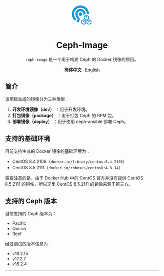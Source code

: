 <div align="center"><a name="readme-top"></a>

<img src="./static/logo.png" width="15%"/>

# Ceph-Image

`ceph-image` 是一个用于构建 Ceph 的 Docker 镜像的项目。

 **简体中文** · [English](./README-en.md)

</div>

## 简介

该项目生成的镜像分为三种类型：

1. **开发环境镜像（dev）** ：用于开发环境。
2. **打包镜像（package）** ：用于打包 Ceph 的 RPM 包。
3. **部署镜像（deploy）** ：用于使用 ceph-ansible 部署 Ceph。

## 支持的基础环境

目前支持生成的 Docker 镜像的基础环境为：

- CentOS 8.4.2106（`docker.io/library/centos:8.4.2105`）
- CentOS 8.5.2111（`docker.io/roboxes/centos8:4.3.14`）

需要注意的是，由于 Docker Hub 中的 CentOS 官方并没有提供 CentOS 8.5.2111 的镜像，所以这里 CentOS 8.5.2111 的镜像来源于第三方。

## 支持的 Ceph 版本

目前支持的 Ceph 版本为：

- Pacific
- Quincy
- Reef

经过测试的版本信息为：

- v16.2.15
- v17.2.7
- v18.2.4

---